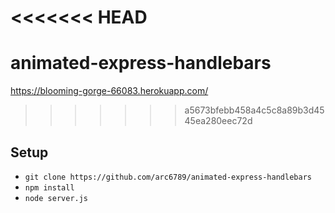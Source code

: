 <<<<<<< HEAD
=======
# animated-express-handlebars
https://blooming-gorge-66083.herokuapp.com/

>>>>>>> a5673bfebb458a4c5c8a89b3d4545ea280eec72d
## Setup
  * `git clone https://github.com/arc6789/animated-express-handlebars` 
  * `npm install` 
  * `node server.js` 
